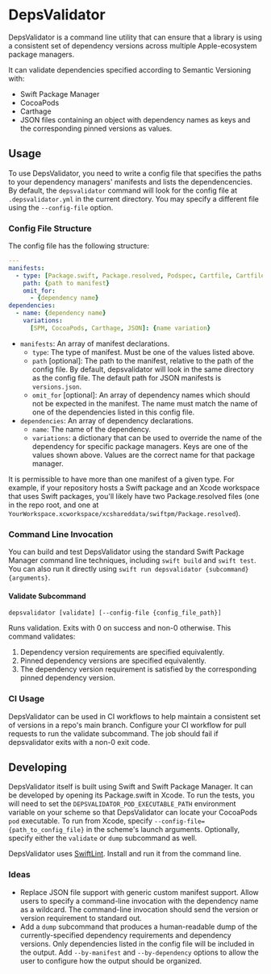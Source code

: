 # DepsValidator

DepsValidator is a command line utility that can ensure that a library is using
a consistent set of dependency versions across multiple Apple-ecosystem package
managers.

It can validate dependencies specified according to Semantic Versioning with:

- Swift Package Manager
- CocoaPods
- Carthage
- JSON files containing an object with dependency names as keys and the
  corresponding pinned versions as values.

## Usage

To use DepsValidator, you need to write a config file that specifies the paths
to your dependency managers' manifests and lists the dependencencies. By
default, the `depsvalidator` command will look for the config file at
`.depsvalidator.yml` in the current directory. You may specify a different file
using the `--config-file` option.

### Config File Structure

The config file has the following structure:

```yaml
---
manifests:
  - type: [Package.swift, Package.resolved, Podspec, Cartfile, Cartfile.resolved, JSON]
    path: {path to manifest}
    omit_for:
      - {dependency name}
dependencies:
  - name: {dependency name}
    variations:
      [SPM, CocoaPods, Carthage, JSON]: {name variation}
```

- `manifests`: An array of manifest declarations.
  - `type`: The type of manifest. Must be one of the values listed above.
  - `path` [optional]: The path to the manifest, relative to the path of the
    config file. By default, depsvalidator will look in the same directory as
    the config file. The default path for JSON manifests is `versions.json`.
  - `omit_for` [optional]: An array of dependency names which should not be
    expected in the manifest. The name must match the name of one of the
    dependencies listed in this config file.
- `dependencies`: An array of dependency declarations.
  - `name`: The name of the dependency.
  - `variations`: a dictionary that can be used to override the name of the
    dependency for specific package managers. Keys are one of the values shown
    above. Values are the correct name for that package manager.

It is permissible to have more than one manifest of a given type. For
example, if your repository hosts a Swift package and an Xcode workspace that
uses Swift packages, you'll likely have two Package.resolved files (one in the
repo root, and one at
`YourWorkspace.xcworkspace/xcshareddata/swiftpm/Package.resolved`).

### Command Line Invocation

You can build and test DepsValidator using the standard Swift Package Manager
command line techniques, including `swift build` and `swift test`. You can also
run it directly using `swift run depsvalidator {subcommand} {arguments}`.

#### Validate Subcommand

`depsvalidator [validate] [--config-file {config_file_path}]`

Runs validation. Exits with 0 on success and non-0 otherwise. This command
validates:

1. Dependency version requirements are specified equivalently.
2. Pinned dependency versions are specified equivalently.
3. The dependency version requirement is satisfied by the corresponding pinned
   dependency version.

### CI Usage

DepsValidator can be used in CI workflows to help maintain a consistent set of
versions in a repo's main branch. Configure your CI workflow for pull requests
to run the validate subcommand. The job should fail if depsvalidator exits with
a non-0 exit code.

## Developing

DepsValidator itself is built using Swift and Swift Package Manager. It can be
developed by opening its Package.swift in Xcode. To run the tests, you will need
to set the `DEPSVALIDATOR_POD_EXECUTABLE_PATH` environment variable on your
scheme so that DepsValidator can locate your CocoaPods `pod` executable. To run
from Xcode, specify `--config-file={path_to_config_file}` in the scheme's launch
arguments. Optionally, specify either the `validate` or `dump` subcommand as
well.

DepsValidator uses [SwiftLint](https://github.com/realm/SwiftLint). Install and
run it from the command line.

### Ideas

- Replace JSON file support with generic custom manifest support. Allow users to
  specify a command-line invocation with the dependency name as a wildcard. The
  command-line invocation should send the version or version requirement to
  standard out.
- Add a `dump` subcommand that produces a human-readable dump of the
  currently-specified dependency requirements and dependency versions. Only
  dependencies listed in the config file will be included in the output. Add
  `--by-manifest` and `--by-dependency` options to allow the user to configure
  how the output should be organized.
